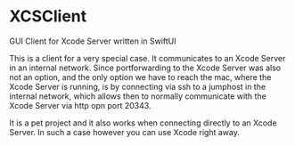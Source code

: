 # XCSClient
GUI Client for Xcode Server written in SwiftUI

This is a client for a very special case. It communicates to an Xcode Server in an internal network. Since portforwarding to the Xcode Server was also not an option, and the only option we have to reach the mac, where the Xcode Server is running, is by connecting via ssh to a jumphost in the internal network, which allows then to normally communicate with the Xcode Server via http opn port 20343.

It is a pet project and it also works when connecting directly to an Xcode Server. In such a case however you can use Xcode right away. 
